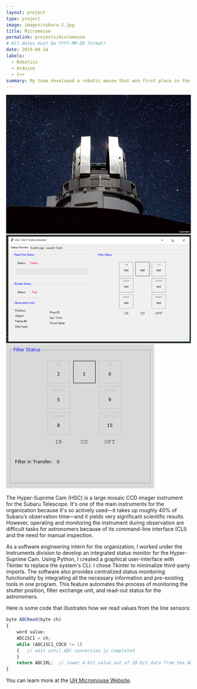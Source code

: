 ```yaml
---
layout: project
type: project
image: images/subaru-1.jpg
title: Micromouse
permalink: projects/micromouse
# All dates must be YYYY-MM-DD format!
date: 2019-08-14
labels:
  - Robotics
  - Arduino
  - C++
summary: My team developed a robotic mouse that won first place in the 2015 UH Micromouse competition.
---
```


<div class="ui small rounded images">
  <img class="ui image" src="../images/subaru-1.jpg">
  <img class="ui image" src="../images/HSC_Monitor.png">
  <img class="ui image" src="../images/Filter.png">
</div>

The Hyper-Suprime Cam (HSC) is a large mosaic CCD imager instrument for the Subaru Telescope. It's one of the main instruments for the organization because it's so actively used—it takes up roughly 40% of Subaru’s observation time—and it yields very significant scientific results. However, operating and monitoring the instrument during observation are difficult tasks for astronomers because of its command-line interface (CLI) and the need for manual inspection.

As a software engineering intern for the organization, I worked under the Instruments division to develop an integrated status monitor for the Hyper-Suprime Cam. Using Python, I created a graphical user-interface with Tkinter to replace the system's CLI. I chose Tkinter to minimalize third-party imports. The software also provides centralized status monitoring functionality by integrating all the necessary information and pre-existing tools in one program. This feature automates the process of monitoring the shutter position, filter exchange unit, and read-out status for the astronomers.

Here is some code that illustrates how we read values from the line sensors:

```js
byte ADCRead(byte ch)
{
    word value;
    ADC1SC1 = ch;
    while (ADC1SC1_COCO != 1)
    {   // wait until ADC conversion is completed   
    }
    return ADC1RL;  // lower 8-bit value out of 10-bit data from the ADC
}
```

You can learn more at the [UH Micromouse Website](http://www-ee.eng.hawaii.edu/~mmouse/about.html).

